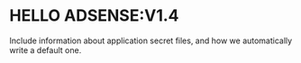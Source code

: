 # HELLO ADSENSE:V1.4


Include information about application secret files, and how we automatically write a default one.